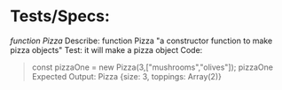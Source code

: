 # Tests/Specs:

_function Pizza_
Describe: function Pizza
"a constructor function to make pizza objects" 
Test: it will make a pizza object
Code:
> const pizzaOne = new Pizza(3,["mushrooms","olives"]);
>pizzaOne
Expected Output: 
Pizza {size: 3, toppings: Array(2)}
